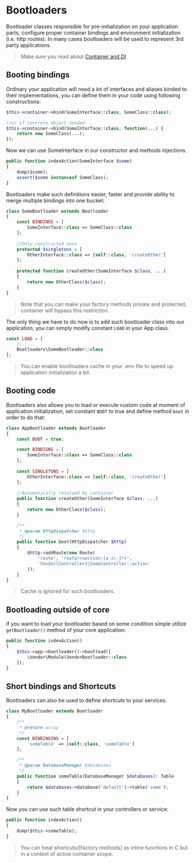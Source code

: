 # Bootloaders
Bootloader classes responsible for pre-initialization on your application parts, configure proper container bindings and environment initialization (i.e. http routes). In many cases bootloaders will be used to represent 3rd party applications.

> Make sure you read about [Container and DI](/framework/container.md).

## Booting bindings
Ordinary your application will need a lot of interfaces and aliases binded to their implementations, you can define them in your code using following constructions:

```php
$this->container->bind(SomeInterface::class, SomeClass::class);

//or if concrete object needed
$this->container->bind(SomeInterface::class, function(...) {
    return new SomeClass(...);
});
```

Now we can use SomeInterface in our constructor and methods injections.

```php
public function indexAction(SomeInterface $some)
{
    dump($some);
    assert($some instanceof SomeClass);
}
```

Bootloaders make such definitions easier, faster and provide ability to merge multiple bindings into one bucket:

```php
class SomeBootloader extends Bootloader
{
    const BINDINGS = [
        SomeInterface::class => SomeClass::class
    ];
    
    //Only constructed once
    protected $singletons = [
        OtherInterface::class => [self::class, 'createOther']
    ];
    
    protected function createOther(SomeInterface $class, ...)
    {
        return new OtherClass($class);
    }
}
```

> Note that you can make your factory methods private and protected, container will bypass this restriction.

The only thing we have to do now is to add such bootloader class into our application, you can simply modify constant `LOAD` in your App class.

```php
const LOAD = [
    //...
    Bootloaders\SomeBootloader::class
];
```

> You can enable bootloaders cache in your .env file to speed up application initialization a bit.

## Booting code
Bootloaders also allows you to load or execute custom code at moment of application initialization, set constant `BOOT` to true and define method `boot` in order to do that:

```php
class AppBootloader extends Bootloader 
{
    const BOOT = true;

    const BINDIGNS = [
        SomeInterface::class => SomeClass::class
    ];
    
    const SINGLETONS = [
        OtherInterface::class => [self::class, 'createOther']
    ];
    
    //Automatically resolved by container
    public function createOther(SomeInterface $class, ...)
    {
        return new OtherClass($class);
    }

    /**
     * @param HttpDispatcher $http
     */
    public function boot(HttpDispatcher $http)
    {
        $http->addRoute(new Route(
            'route', 'route/<section:[a-z\-]*>',
            'Vendor\Controllers\SomeController::action'
        ));
    }
}
```

> Cache is ignored for such bootloaders.

## Bootloading outside of core
If you want to load your bootloader based on some condition simple utilize `getBootloader()` method of your core application:

```php
public function indexAction()
{
    $this->app->bootloader()->bootload([
        \Vendor\Module\VendorBootloader::class
    ]);
}
```

## Short bindings and Shortcuts
Bootloaders can also be used to define shortcuts to your services:

```php
class MyBootloader extends Bootloader
{
    /**
     * @return array
     */
    const BINDINGINS = [
        'someTable' => [self::class, 'someTable']
    ];

    /**
     * @param DatabaseManager $databases
     */
    public function someTable(DatabaseManager $databases): Table
    {
        return $databases->database('default')->table('some');
    }
}
```

Now you can use such table shortcut in your controllers or service:

```php
public function indexAction()
{
    dump($this->someTable);
}
```

> You can treat shortcuts/[factory methods] as inline functions in C but in a context of active container scope.